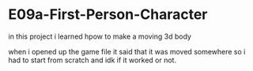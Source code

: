 # E09a-First-Person-Character
 in this project i learned hpow to make a moving 3d body
 
 
 when i opened up the game file it said that it was moved somewhere so i had to start from scratch and idk if it worked or not.

